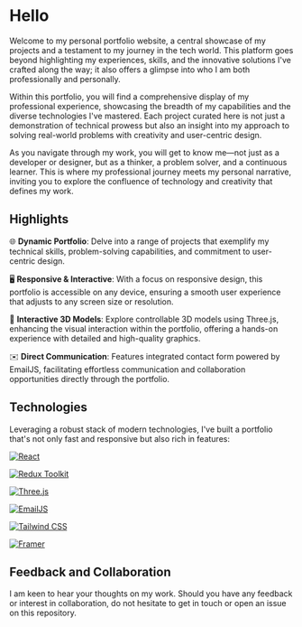# Hello

Welcome to my personal portfolio website, a central showcase of my projects and a testament to my journey in the tech world. This platform goes beyond highlighting my experiences, skills, and the innovative solutions I've crafted along the way; it also offers a glimpse into who I am both professionally and personally.

Within this portfolio, you will find a comprehensive display of my professional experience, showcasing the breadth of my capabilities and the diverse technologies I've mastered. Each project curated here is not just a demonstration of technical prowess but also an insight into my approach to solving real-world problems with creativity and user-centric design.

As you navigate through my work, you will get to know me—not just as a developer or designer, but as a thinker, a problem solver, and a continuous learner. This is where my professional journey meets my personal narrative, inviting you to explore the confluence of technology and creativity that defines my work.

## Highlights

🌐 **Dynamic Portfolio**: Delve into a range of projects that exemplify my technical skills, problem-solving capabilities, and commitment to user-centric design.

🖥️ **Responsive & Interactive**: With a focus on responsive design, this portfolio is accessible on any device, ensuring a smooth user experience that adjusts to any screen size or resolution.

🌟 **Interactive 3D Models**: Explore controllable 3D models using Three.js, enhancing the visual interaction within the portfolio, offering a hands-on experience with detailed and high-quality graphics.

✉️ **Direct Communication**: Features integrated contact form powered by EmailJS, facilitating effortless communication and collaboration opportunities directly through the portfolio.

## Technologies

Leveraging a robust stack of modern technologies, I've built a portfolio that's not only fast and responsive but also rich in features:

[![React](https://img.shields.io/badge/React-gray?style=for-the-badge&logo=react&logoColor=61DAFB)](https://reactjs.org/)

[![Redux Toolkit](https://img.shields.io/badge/Redux_Toolkit-764ABC?style=for-the-badge&logo=redux&logoColor=white)](https://redux-toolkit.js.org/)

[![Three.js](https://img.shields.io/badge/Three.js-black?style=for-the-badge&logo=three.js&logoColor=white)](https://threejs.org/)

[![EmailJS](https://img.shields.io/badge/EmailJS-FAB732?style=for-the-badge)](https://www.emailjs.com/)

[![Tailwind CSS](https://img.shields.io/badge/Tailwind%20CSS-0F172A?style=for-the-badge&logo=tailwind-css&logoColor=white)](https://tailwindcss.com/)

[![Framer](https://img.shields.io/badge/Framer-black?style=for-the-badge&logo=framer&logoColor=blue)](https://www.framer.com/)

## Feedback and Collaboration

I am keen to hear your thoughts on my work. Should you have any feedback or interest in collaboration, do not hesitate to get in touch or open an issue on this repository.
